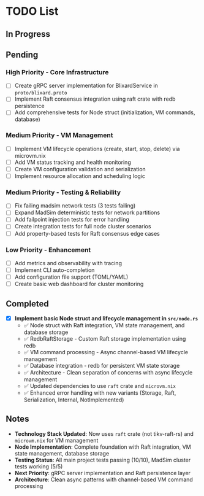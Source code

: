 # TODO List

## In Progress

## Pending

### High Priority - Core Infrastructure
- [ ] Create gRPC server implementation for BlixardService in `proto/blixard.proto`
- [ ] Implement Raft consensus integration using raft crate with redb persistence
- [ ] Add comprehensive tests for Node struct (initialization, VM commands, database)

### Medium Priority - VM Management
- [ ] Implement VM lifecycle operations (create, start, stop, delete) via microvm.nix
- [ ] Add VM status tracking and health monitoring
- [ ] Create VM configuration validation and serialization
- [ ] Implement resource allocation and scheduling logic

### Medium Priority - Testing & Reliability
- [ ] Fix failing madsim network tests (3 tests failing)
- [ ] Expand MadSim deterministic tests for network partitions
- [ ] Add failpoint injection tests for error handling
- [ ] Create integration tests for full node cluster scenarios
- [ ] Add property-based tests for Raft consensus edge cases

### Low Priority - Enhancement
- [ ] Add metrics and observability with tracing
- [ ] Implement CLI auto-completion
- [ ] Add configuration file support (TOML/YAML)
- [ ] Create basic web dashboard for cluster monitoring

## Completed

- [x] **Implement basic Node struct and lifecycle management in `src/node.rs`**
  - ✅ Node struct with Raft integration, VM state management, and database storage
  - ✅ RedbRaftStorage - Custom Raft storage implementation using redb
  - ✅ VM command processing - Async channel-based VM lifecycle management  
  - ✅ Database integration - redb for persistent VM state storage
  - ✅ Architecture - Clean separation of concerns with async lifecycle management
  - ✅ Updated dependencies to use `raft` crate and `microvm.nix`
  - ✅ Enhanced error handling with new variants (Storage, Raft, Serialization, Internal, NotImplemented)

## Notes

- **Technology Stack Updated**: Now uses `raft` crate (not tikv-raft-rs) and `microvm.nix` for VM management
- **Node Implementation**: Complete foundation with Raft integration, VM state management, database storage
- **Testing Status**: All main project tests passing (10/10), MadSim cluster tests working (5/5)
- **Next Priority**: gRPC server implementation and Raft persistence layer
- **Architecture**: Clean async patterns with channel-based VM command processing